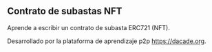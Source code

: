 ## Contrato de subastas NFT

Aprende a escribir un contrato de subasta ERC721 (NFT).

Desarrollado por la plataforma de aprendizaje p2p https://dacade.org.
